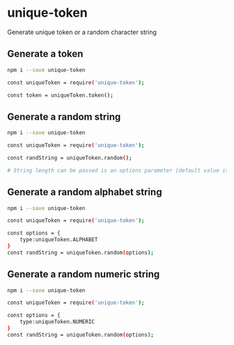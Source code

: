 # unique-token
Generate unique token or a random character string


## Generate a token
```sh
npm i --save unique-token

const uniqueToken = require('unique-token');

const token = uniqueToken.token();
```

## Generate a random string
```sh
npm i --save unique-token

const uniqueToken = require('unique-token');

const randString = uniqueToken.random();

# String length can be passed is an options parameter [default value is 6]
```


## Generate a random alphabet string
```sh
npm i --save unique-token

const uniqueToken = require('unique-token');

const options = {
    type:uniqueToken.ALPHABET
}
const randString = uniqueToken.random(options);
```

## Generate a random numeric string
```sh
npm i --save unique-token

const uniqueToken = require('unique-token');

const options = {
    type:uniqueToken.NUMERIC
}
const randString = uniqueToken.random(options);
```